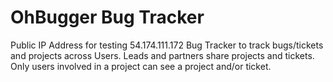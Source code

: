 # OhBugger Bug Tracker
Public IP Address for testing 54.174.111.172
Bug Tracker to track bugs/tickets and projects across Users.  Leads and partners share projects and tickets.  Only users involved in a project can see a project and/or ticket.
